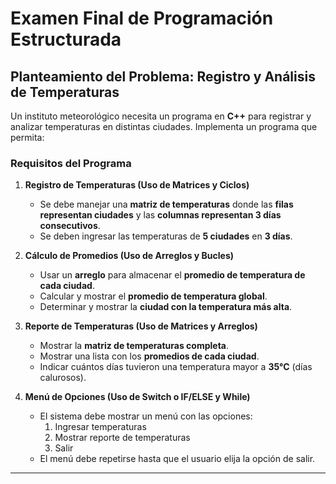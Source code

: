 # Examen Final de Programación Estructurada

## Planteamiento del Problema: Registro y Análisis de Temperaturas  

Un instituto meteorológico necesita un programa en **C++** para registrar y analizar temperaturas en distintas ciudades. Implementa un programa que permita:  

### Requisitos del Programa  

1. **Registro de Temperaturas (Uso de Matrices y Ciclos)**  
   - Se debe manejar una **matriz de temperaturas** donde las **filas representan ciudades** y las **columnas representan 3 días consecutivos**.  
   - Se deben ingresar las temperaturas de **5 ciudades** en **3 días**.  

2. **Cálculo de Promedios (Uso de Arreglos y Bucles)**  
   - Usar un **arreglo** para almacenar el **promedio de temperatura de cada ciudad**.  
   - Calcular y mostrar el **promedio de temperatura global**.  
   - Determinar y mostrar la **ciudad con la temperatura más alta**.  

3. **Reporte de Temperaturas (Uso de Matrices y Arreglos)**  
   - Mostrar la **matriz de temperaturas completa**.  
   - Mostrar una lista con los **promedios de cada ciudad**.  
   - Indicar cuántos días tuvieron una temperatura mayor a **35°C** (días calurosos).  

4. **Menú de Opciones (Uso de Switch o IF/ELSE y While)**  
   - El sistema debe mostrar un menú con las opciones:  
     1. Ingresar temperaturas  
     2. Mostrar reporte de temperaturas  
     3. Salir  
   - El menú debe repetirse hasta que el usuario elija la opción de salir.  

---